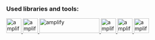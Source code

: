 <h3 align="left">Used libraries and tools: </h3>
<p align="left"> 
  <a href="https://upload.wikimedia.org/wikipedia/commons/thumb/f/f1/Vitejs-logo.svg/2078px-Vitejs-logo.svg.png" target="_blank" rel="noreferrer">
    <img src="https://logodix.com/logo/34937.png" alt="amplify" width="40" height="40"/>
  </a>
  <a href="https://www.pngall.com/wp-content/uploads/13/Mongodb-Transparent.png" target="_blank" rel="noreferrer">
    <img src="https://logodix.com/logo/34937.png" alt="amplify" width="40" height="40"/>
  </a>
  <a href="https://upload.wikimedia.org/wikipedia/commons/6/64/Expressjs.png" target="_blank" rel="noreferrer">
    <img src="https://logodix.com/logo/34937.png" alt="amplify" width="160" height="40"/>
  </a>
  <a href="https://fslightbox.com/img/environments/fix/react.png" target="_blank" rel="noreferrer">
    <img src="https://logodix.com/logo/34937.png" alt="amplify" width="40" height="40"/>
  </a>
  <a href="https://brandslogos.com/wp-content/uploads/thumbs/nodejs-icon-logo.png" target="_blank" rel="noreferrer">
    <img src="https://logodix.com/logo/34937.png" alt="amplify" width="40" height="40"/>
  </a>
  <a href="https://upload.wikimedia.org/wikipedia/commons/thumb/d/d5/Tailwind_CSS_Logo.svg/2048px-Tailwind_CSS_Logo.svg.png" target="_blank" rel="noreferrer">
    <img src="https://logodix.com/logo/34937.png" alt="amplify" width="40" height="40"/>
  </a>
</p>
